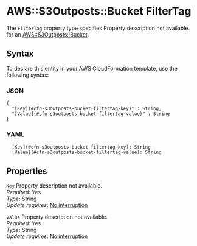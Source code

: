 # AWS::S3Outposts::Bucket FilterTag<a name="aws-properties-s3outposts-bucket-filtertag"></a>

<a name="aws-properties-s3outposts-bucket-filtertag-description"></a>The `FilterTag` property type specifies Property description not available\. for an [AWS::S3Outposts::Bucket](aws-resource-s3outposts-bucket.md)\.

## Syntax<a name="aws-properties-s3outposts-bucket-filtertag-syntax"></a>

To declare this entity in your AWS CloudFormation template, use the following syntax:

### JSON<a name="aws-properties-s3outposts-bucket-filtertag-syntax.json"></a>

```
{
  "[Key](#cfn-s3outposts-bucket-filtertag-key)" : String,
  "[Value](#cfn-s3outposts-bucket-filtertag-value)" : String
}
```

### YAML<a name="aws-properties-s3outposts-bucket-filtertag-syntax.yaml"></a>

```
  [Key](#cfn-s3outposts-bucket-filtertag-key): String
  [Value](#cfn-s3outposts-bucket-filtertag-value): String
```

## Properties<a name="aws-properties-s3outposts-bucket-filtertag-properties"></a>

`Key` <a name="cfn-s3outposts-bucket-filtertag-key"></a>
Property description not available\.  
_Required_: Yes  
_Type_: String  
_Update requires_: [No interruption](https://docs.aws.amazon.com/AWSCloudFormation/latest/UserGuide/using-cfn-updating-stacks-update-behaviors.html#update-no-interrupt)

`Value` <a name="cfn-s3outposts-bucket-filtertag-value"></a>
Property description not available\.  
_Required_: Yes  
_Type_: String  
_Update requires_: [No interruption](https://docs.aws.amazon.com/AWSCloudFormation/latest/UserGuide/using-cfn-updating-stacks-update-behaviors.html#update-no-interrupt)
